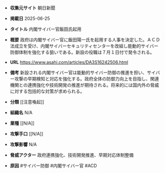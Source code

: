 - **収集元サイト**
朝日新聞

- **掲載日**
2025-06-25

- **タイトル**
内閣サイバー官飯田氏起用

- **概要**
政府は内閣サイバー官に飯田陽一氏を起用する人事を決定した。ＡＣＤ法成立を受け、内閣サイバーセキュリティセンターを改組し能動的サイバー防御体制を強化する狙いである。新設の役職は７月１日付で発令される。

- **URL**
https://www.asahi.com/articles/DA3S16242506.html

- **備考**
新設される内閣サイバー官は能動的サイバー防御の推進を担い、サイバー攻撃の早期検知と対応を強化する。政府全体の防御力向上を目指し、関連機関との連携強化や技術開発の推進が期待される。将来的には国内外の脅威に対する包括的な対策が求められる。

- **分類**
[[注意喚起]]

- **組織名**
N/A

- **業種**
[[N/A]]

- **攻撃手口**
[[N/A]]

- **攻撃影響**
N/A

- **脅威アクター**
政府連携強化、技術開発推進、早期対応体制整備

- **原因**
#サイバー防御 #内閣サイバー官 #ACD
